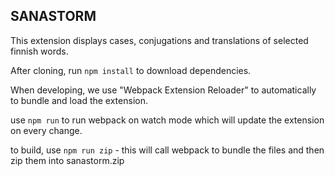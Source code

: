 ## SANASTORM

This extension displays cases, conjugations and translations of selected finnish words.

After cloning, run ```npm install``` to download dependencies.

When developing, we use "Webpack Extension Reloader" to automatically to bundle and load the extension.

use ```npm run``` to run webpack on watch mode which will update the extension on every change.

to build, use ```npm run zip``` - this will call webpack to bundle the files and then zip them into sanastorm.zip

